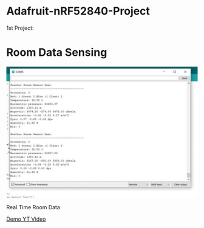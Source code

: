 # Adafruit-nRF52840-Project

1st Project:

# Room Data Sensing 

<img src="https://github.com/anishghimire603/Adafruit-nRF52840-Project/blob/master/Room%20Data%20project/Project%20Photo/Room%20Data%20Project.JPG" alt="real time data">

<p>Real Time Room Data</p>

<a href = "https://youtu.be/LPypk5GIXNs"> Demo YT Video </a>
